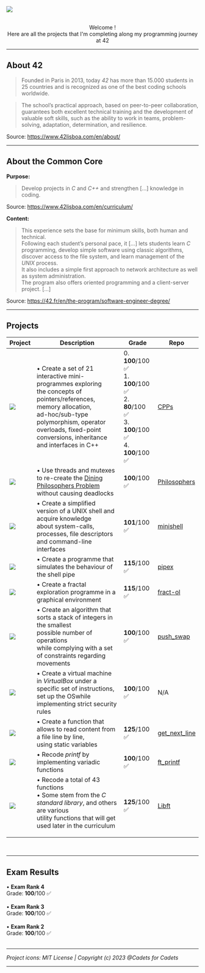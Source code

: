 <img src="https://i.postimg.cc/3JL1G0Jd/Common-core-1.png"></img><br><br>

<p align="center">Welcome !<br>
Here are all the projects that I'm completing along my programming journey at 42</p>

___________________

## About 42
>Founded in Paris in 2013, today <i>42</i> has more than 15.000 students in 25 countries and is recognized as one of the best coding schools worldwide.

>The school’s practical approach, based on peer-to-peer collaboration, guarantees both excellent technical training and the development of valuable soft skills, such as the ability to work in teams, problem-solving, adaptation, determination, and resilience.

Source: https://www.42lisboa.com/en/about/
___________________
## About the Common Core
**Purpose:**
>Develop projects in <i>C</i> and <i>C++</i> and strengthen [...] knowledge in coding.

Source: https://www.42lisboa.com/en/curriculum/

**Content:**
>This experience sets the base for minimum skills, both human and technical. <br>
>Following each student’s personal pace, it [...] lets students learn <i>C</i> programming, develop simple software using classic algorithms, discover access to the file system, and learn management of the <i>UNIX</i> process. <br>
>It also includes a simple first approach to network architecture as well as system administration. <br>
>The program also offers oriented programming and a client-server project. [...] 

Source: https://42.fr/en/the-program/software-engineer-degree/

___________________
## Projects

| Project | Description | Grade | Repo |
| ------------- | ------------- | ------------- | ------------- |
| <a href="https://github.com/CamilleJMBouvet/Common-Core-42-Lisboa/tree/master/CPP_part1"><img src="https://raw.githubusercontent.com/ayogun/42-project-badges/main/badges/cppe.png"></img> | • Create a set of 21 interactive mini-programmes exploring <br>the concepts of pointers/references, memory allocation, <br>ad-hoc/sub-type polymorphism, operator overloads, fixed-point <br>conversions, inheritance and  interfaces in C++  | 0. **100**/100 ✅<br>1. **100**/100 ✅<br>2. **80**/100 ✅<br>3. **100**/100 ✅<br>4. **100**/100 ✅<br> | [CPPs](https://github.com/CamilleJMBouvet/Common-Core-42-Lisboa/tree/master/CPP_part1) |
| <a href="https://github.com/CamilleJMBouvet/Common-Core-42-Lisboa/tree/master/philo"><img src="https://raw.githubusercontent.com/ayogun/42-project-badges/main/badges/philosopherse.png"></img> | • Use threads and mutexes to re-create the <a href= "https://en.wikipedia.org/wiki/Dining_philosophers_problem">Dining <br>Philosophers Problem</a> without causing deadlocks | **100**/100 ✅<br> | [Philosophers](https://github.com/CamilleJMBouvet/Common-Core-42-Lisboa/tree/master/philo) |
| <a href="https://github.com/CamilleJMBouvet/Common-Core-42-Lisboa/tree/master/minishell"><img src="https://raw.githubusercontent.com/byaliego/42-project-badges/main/badges/minishelle.png"></img> | • Create a simplified version of a UNIX shell and acquire knowledge <br>about system-calls, processes, file descriptors and command-line <br>interfaces  | **101**/100 ✅<br> | [minishell](https://github.com/CamilleJMBouvet/Common-Core-42-Lisboa/tree/master/minishell) |
| <a href="https://github.com/CamilleJMBouvet/Common-Core-42-Lisboa/tree/master/pipex"><img src="https://raw.githubusercontent.com/byaliego/42-project-badges/main/badges/pipexm.png"></img> | • Create a programme that simulates the behaviour of the shell pipe | **115**/100 ✅<br> | [pipex](https://github.com/CamilleJMBouvet/Common-Core-42-Lisboa/tree/master/pipex) |
| <a href="https://github.com/CamilleJMBouvet/Common-Core-42-Lisboa/tree/master/fract-ol"><img src="https://raw.githubusercontent.com/byaliego/42-project-badges/main/badges/fract-olm.png"></img> | • Create a fractal exploration programme in a graphical environment | **115**/100 ✅<br> | [fract-ol](https://github.com/CamilleJMBouvet/Common-Core-42-Lisboa/tree/master/fract-ol) |
| <a href="https://github.com/CamilleJMBouvet/Common-Core-42-Lisboa/tree/master/push_swap"><img src="https://raw.githubusercontent.com/byaliego/42-project-badges/main/badges/push_swape.png"></img> | • Create an algorithm that sorts a stack of integers in the smallest <br>possible number of operations<br>while complying with a set of constraints regarding movements | **100**/100 ✅<br> | [push_swap](https://github.com/CamilleJMBouvet/Common-Core-42-Lisboa/tree/master/push_swap) |
| <img src="https://raw.githubusercontent.com/byaliego/42-project-badges/main/badges/born2beroote.png"></img> | • Create a virtual machine in <i>VirtualBox</i> under a specific set of instructions, <br>set up the OSwhile implementing strict security rules | **100**/100 ✅<br> | N/A  |
| <a href="https://github.com/CamilleJMBouvet/Common-Core-42-Lisboa/tree/master/get_next_line"><img src="https://raw.githubusercontent.com/byaliego/42-project-badges/main/badges/get_next_linem.png"></img> | • Create a function that allows to read content from a file line by line, <br>using static variables | **125**/100 ✅<br> | [get_next_line](https://github.com/CamilleJMBouvet/Common-Core-42-Lisboa/tree/master/get_next_line) |
| <a href="https://github.com/CamilleJMBouvet/Common-Core-42-Lisboa/tree/master/ft_printf"><img src="https://raw.githubusercontent.com/byaliego/42-project-badges/main/badges/ft_printfe.png"></img> | • Recode <i>printf</i> by implementing variadic functions | **100**/100 ✅<br> | [ft_printf](https://github.com/CamilleJMBouvet/Common-Core-42-Lisboa/tree/master/ft_printf) |
| <a href="https://github.com/CamilleJMBouvet/Common-Core-42-Lisboa/tree/master/Libft"><img src="https://raw.githubusercontent.com/byaliego/42-project-badges/main/badges/libftm.png"></img> | • Recode a total of 43 functions<br>• Some stem from the <i>C standard library</i>, and others are various <br>utility functions that will get used later in the curriculum</p> | **125**/100 ✅<br> | [Libft](https://github.com/CamilleJMBouvet/CommonCore/tree/master/Libft) |




<br>

___________________
## Exam Results
• **Exam Rank 4**<br>
Grade: **100**/100 ✅<br>
<br>
• **Exam Rank 3**<br>
Grade: **100**/100 ✅<br>
<br>
• **Exam Rank 2**<br>
Grade: **100**/100 ✅<br><br>

___________________
<i>Project icons: MIT License | Copyright (c) 2023 @Cadets for Cadets</i>

___________________

